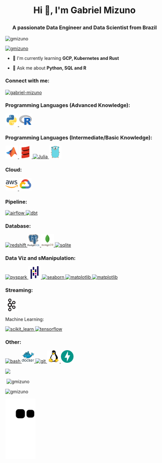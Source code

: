 

<h1 align="center">

Hi 👋, I'm Gabriel Mizuno

</h1>

<h3 align="center">

A passionate Data Engineer and Data Scientist from Brazil

</h3>

<p align="left">

<img src="https://komarev.com/ghpvc/?username=gmizuno&amp;label=Profile%20views&amp;color=0e75b6&amp;style=plastic" alt="gmizuno"/>

</p>

<p align="left">

<a href="https://github.com/ryo-ma/github-profile-trophy"><img src="https://github-profile-trophy.vercel.app/?username=gmizuno" alt="gmizuno"/></a>

</p>

-   🌱 I'm currently learning **GCP, Kubernetes and Rust**

-   💬 Ask me about **Python, SQL and R**

<h3 align="left">

Connect with me:

</h3>

<p align="left">

<a href="https://linkedin.com/in/gabriel-mizuno" target="blank"><img src="https://raw.githubusercontent.com/rahuldkjain/github-profile-readme-generator/master/src/images/icons/Social/linked-in-alt.svg" alt="gabriel-mizuno" align="center" height="30" width="40"/></a>

</p>

<h3 align="left">

Programming Languages (Advanced Knowledge):

</h3>

<p align="left">

<a href="https://www.python.org" target="_blank" rel="noreferrer"> <img src="https://github.com/devicons/devicon/blob/master/icons/python/python-original.svg" alt="python" width="40" height="40"/> </a> 
<a href="https://www.r-project.org" target="_blank" rel="noreferrer"> <img src="https://github.com/devicons/devicon/blob/master/icons/r/r-original.svg" alt="r" width="40" height="40"/> </a> 

</p>

<h3 align="left">

Programming Languages (Intermediate/Basic Knowledge):

</h3>

<p align="left">

<a href="https://www.mathworks.com/products/matlab.html" target="_blank" rel="noreferrer"> <img src="https://github.com/devicons/devicon/blob/master/icons/matlab/matlab-original.svg" alt="Matlab" width="40" height="40"/> </a>
<a href="https://www.scala-lang.org" target="_blank" rel="noreferrer"> <img src="https://github.com/devicons/devicon/blob/master/icons/scala/scala-original.svg" alt="Scala" width="40" height="40"/> </a>
<a href="https://julialang.org" target="_blank" rel="noreferrer"> <img src="https://seeklogo.com/images/J/julia-logo-DC9698BAF9-seeklogo.com.png" alt="Julia" width="40" height="40"/> </a>
<a href="https://go.dev" target="_blank" rel="noreferrer"> <img src="https://raw.githubusercontent.com/devicons/devicon/master/icons/go/go-original.svg" alt="GoLang" width="40" height="40"/> </a>

</p>

<h3 align="left">

Cloud:

</h3>

<p align="left">
  
<a href="https://aws.amazon.com" target="_blank" rel="noreferrer"> <img src="https://raw.githubusercontent.com/devicons/devicon/master/icons/amazonwebservices/amazonwebservices-original-wordmark.svg" alt="aws" width="40" height="40"/> </a> 
<a href="https://cloud.google.com/?hl=pt-br" target="_blank" rel="noreferrer"> <img src="https://raw.githubusercontent.com/devicons/devicon/master/icons/googlecloud/googlecloud-original.svg" alt="gcp" width="40" height="40"/> </a> 

</p>


<h3 align="left">

Pipeline:

</h3>

<p align="left">

<a href="https://airflow.apache.org" target="_blank" rel="noreferrer"> <img src="https://svn.apache.org/repos/asf/comdev/project-logos/originals/airflow-2.svg" alt="airflow" width="40" height="40"/> </a> <a href="https://www.getdbt.com" target="_blank" rel="noreferrer"> <img src="https://raw.githubusercontent.com/dbt-labs/dbt/ec7dee39f793aa4f7dd3dae37282cc87664813e4/etc/dbt-logo-full.svg" alt="dbt" width="40" height="40"/> </a>

</p>

<h3 align="left">

Database:

</h3>

<p align="left">

<a href="https://aws.amazon.com/pt/redshift/" target="_blank" rel="noreferrer"> <img src="https://upload.wikimedia.org/wikipedia/commons/7/73/Amazon-Redshift-Logo.svg" alt="redshift" width="40" height="40"/> </a> <a href="https://www.postgresql.org" target="_blank" rel="noreferrer"> <img src="https://raw.githubusercontent.com/devicons/devicon/master/icons/postgresql/postgresql-original-wordmark.svg" alt="postgresql" width="40" height="40"/> </a> <a href="https://www.mongodb.com/" target="_blank" rel="noreferrer"> <img src="https://raw.githubusercontent.com/devicons/devicon/master/icons/mongodb/mongodb-original-wordmark.svg" alt="mongodb" width="40" height="40"/> </a> <a href="https://www.sqlite.org/" target="_blank" rel="noreferrer"> <img src="https://www.vectorlogo.zone/logos/sqlite/sqlite-icon.svg" alt="sqlite" width="40" height="40"/> </a>

</p>

<h3 align="left">

Data Viz and sManipulation:

</h3>

<a href="https://spark.apache.org/docs/latest/api/python/" target="_blank" rel="noreferrer"> <img src="https://upload.wikimedia.org/wikipedia/commons/f/f3/Apache_Spark_logo.svg" alt="pyspark" width="40" height="40"/> </a> <a href="https://pandas.pydata.org/" target="_blank" rel="noreferrer"> <img src="https://raw.githubusercontent.com/devicons/devicon/2ae2a900d2f041da66e950e4d48052658d850630/icons/pandas/pandas-original.svg" alt="pandas" width="40" height="40"/> </a> <a href="https://seaborn.pydata.org/" target="_blank" rel="noreferrer"> <img src="https://seaborn.pydata.org/_images/logo-mark-lightbg.svg" alt="seaborn" width="40" height="40"/> </a> <a href="https://matplotlib.org" target="_blank" rel="noreferrer"> <img src="https://upload.wikimedia.org/wikipedia/commons/0/01/Created_with_Matplotlib-logo.svg" alt="matplotlib" width="40" height="40"/> </a>
<a href="https://matplotlib.org" target="_blank" rel="noreferrer"> <img src="https://community.rstudio.com/uploads/default/optimized/3X/e/4/e480b9f0b817e6d01679a20d9fd9ca1b8ff8e434_2_618x500.jpeg" alt="matplotlib" width="40" height="40"/> </a>


<p align="left">

<h3 align="left">

Streaming:

</h3>

<p align="left">
  
<a href="https://kafka.apache.org" target="_blank" rel="noreferrer"> <img src="https://raw.githubusercontent.com/devicons/devicon/master/icons/apachekafka/apachekafka-original.svg" alt="kafka" width="40" height="40"/> </a> 

</p>


Machine Learning:

</h3>

<a href="https://scikit-learn.org/" target="_blank" rel="noreferrer"> <img src="https://upload.wikimedia.org/wikipedia/commons/0/05/Scikit_learn_logo_small.svg" alt="scikit_learn" width="40" height="40"/> </a> <a href="https://www.tensorflow.org" target="_blank" rel="noreferrer"> <img src="https://www.vectorlogo.zone/logos/tensorflow/tensorflow-icon.svg" alt="tensorflow" width="40" height="40"/> </a>

<p align="left">

<h3 align="left">

Other:

</h3>

<a href="https://www.gnu.org/software/bash/" target="_blank" rel="noreferrer"> <img src="https://www.vectorlogo.zone/logos/gnu_bash/gnu_bash-icon.svg" alt="bash" width="40" height="40"/> </a>
<a href="https://www.docker.com/" target="_blank" rel="noreferrer"> <img src="https://raw.githubusercontent.com/devicons/devicon/master/icons/docker/docker-original-wordmark.svg" alt="docker" width="40" height="40"/> </a> 
<a href="https://git-scm.com/" target="_blank" rel="noreferrer"> <img src="https://www.vectorlogo.zone/logos/git-scm/git-scm-icon.svg" alt="git" width="40" height="40"/> </a>
<a href="https://www.linux.org/" target="_blank" rel="noreferrer"> <img src="https://raw.githubusercontent.com/devicons/devicon/master/icons/linux/linux-original.svg" alt="linux" width="40" height="40"/> </a>
<a href="https://fastapi.tiangolo.com" target="_blank" rel="noreferrer"> <img src="https://raw.githubusercontent.com/devicons/devicon/master/icons/fastapi/fastapi-original.svg" alt="fastapi" width="40" height="40"/> </a>

<p align="left">

</p>

<a href="https://github.com/anuraghazra/convoychat"> <img src="https://github-readme-stats.vercel.app/api/top-langs/?username=GMizuno&amp;layout=demo&amp;hide=html,TeX,css,jupyter%20notebook,rmd" align="center"/> </a>

<p> <img src="https://github-readme-stats.vercel.app/api?username=gmizuno&amp;show_icons=true&amp;theme=merko&amp;locale=en" alt="gmizuno" align="center"/></p>

<p><img src="https://github-readme-streak-stats.herokuapp.com/?user=gmizuno&amp;" alt="gmizuno" align="center"/></p>


![Snake animation](https://github.com/GMizuno/GMizuno/blob/output/github-contribution-grid-snake.svg)



